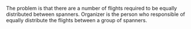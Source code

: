 The problem is that there are a number of flights required to be equally 
distributed between spanners. Organizer is the person who responsible of 
equally distribute the flights between a group of spanners.